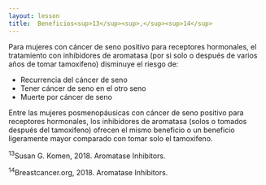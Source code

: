 ```yaml
---
layout: lesson
title:  Beneficios<sup>13</sup><sup>,</sup><sup>14</sup> 
---
```


Para mujeres con cáncer de seno positivo para receptores hormonales, el tratamiento con inhibidores de aromatasa (por si solo o después de varios años de tomar tamoxifeno) disminuye el riesgo de:

* Recurrencia del cáncer de seno
* Tener cáncer de seno en el otro seno
* Muerte por cáncer de seno

Entre las mujeres posmenopáusicas con cáncer de seno positivo para receptores hormonales, los inhibidores de aromatasa (solos o tomados después del tamoxifeno) ofrecen el mismo beneficio o un beneficio ligeramente mayor comparado con tomar solo el tamoxifeno. 

<sup>13</sup>Susan G. Komen, 2018. Aromatase Inhibitors.

<sup>14</sup>Breastcancer.org, 2018. Aromatase Inhibitors.
